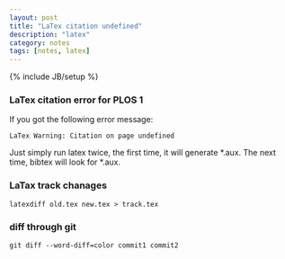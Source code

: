 ```yaml
---
layout: post
title: "LaTex citation undefined"
description: "latex"
category: notes
tags: [notes, latex]
---
```

{% include JB/setup %}

### LaTex citation error for PLOS 1

If you got the following error message:
```
LaTex Warning: Citation on page undefined
```

Just simply run latex twice, the first time, it will generate *.aux. The next time, bibtex will look for *.aux.


### LaTax track chanages

```
latexdiff old.tex new.tex > track.tex
```

### diff through git
```
git diff --word-diff=color commit1 commit2
```